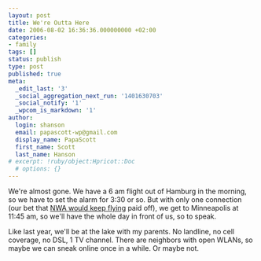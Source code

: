 ```yaml
---
layout: post
title: We're Outta Here
date: 2006-08-02 16:36:36.000000000 +02:00
categories:
- family
tags: []
status: publish
type: post
published: true
meta:
  _edit_last: '3'
  _social_aggregation_next_run: '1401630703'
  _social_notify: '1'
  _wpcom_is_markdown: '1'
author:
  login: shanson
  email: papascott-wp@gmail.com
  display_name: PapaScott
  first_name: Scott
  last_name: Hanson
# excerpt: !ruby/object:Hpricot::Doc
  # options: {}
---
```

<p>We're almost gone. We have a 6 am flight out of Hamburg in the morning, so we have to set the alarm for 3:30 or so. But with only one connection (our bet that <a href="http://www.papascott.de/archives/2006/05/04/northwest-pilots-agree-wage-cuts/">NWA would keep flying</a> paid off), we get to Minneapolis at 11:45 am, so we'll have the whole day in front of us, so to speak.</p>
<p>Like last year, we'll be at the lake with my parents. No landline, no cell coverage, no DSL, 1 TV channel. There are neighbors with open WLANs, so maybe we can sneak online once in a while. Or maybe not.</p>
